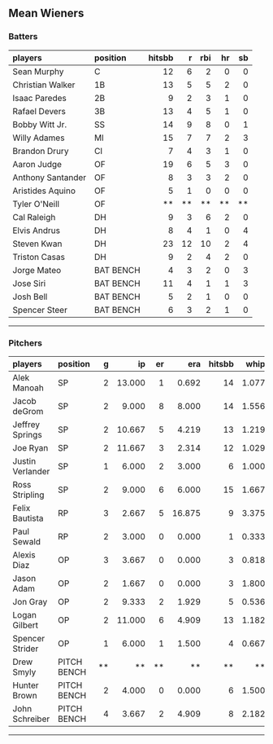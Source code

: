 ## Mean Wieners

### Batters

 
|players           |position  | hitsbb|  r| rbi| hr| sb| 
|:-----------------|:---------|------:|--:|---:|--:|--:| 
|Sean Murphy       |C         |     12|  6|   2|  0|  0| 
|Christian Walker  |1B        |     13|  5|   5|  2|  0| 
|Isaac Paredes     |2B        |      9|  2|   3|  1|  0| 
|Rafael Devers     |3B        |     13|  4|   5|  1|  0| 
|Bobby Witt Jr.    |SS        |     14|  9|   8|  0|  1| 
|Willy Adames      |MI        |     15|  7|   7|  2|  3| 
|Brandon Drury     |CI        |      7|  4|   3|  1|  0| 
|Aaron Judge       |OF        |     19|  6|   5|  3|  0| 
|Anthony Santander |OF        |      8|  3|   3|  2|  0| 
|Aristides Aquino  |OF        |      5|  1|   0|  0|  0| 
|Tyler O'Neill     |OF        |     **| **|  **| **| **| 
|Cal Raleigh       |DH        |      9|  3|   6|  2|  0| 
|Elvis Andrus      |DH        |      8|  4|   1|  0|  4| 
|Steven Kwan       |DH        |     23| 12|  10|  2|  4| 
|Triston Casas     |DH        |      9|  2|   4|  2|  0| 
|Jorge Mateo       |BAT BENCH |      4|  3|   2|  0|  3| 
|Jose Siri         |BAT BENCH |     11|  4|   1|  1|  3| 
|Josh Bell         |BAT BENCH |      5|  2|   1|  0|  0| 
|Spencer Steer     |BAT BENCH |      6|  3|   2|  1|  0| 


* * *

### Pitchers

 
|players          |position    |  g|     ip| er|    era| hitsbb|  whip| so|  w| sv| 
|:----------------|:-----------|--:|------:|--:|------:|------:|-----:|--:|--:|--:| 
|Alek Manoah      |SP          |  2| 13.000|  1|  0.692|     14| 1.077| 13|  1|  0| 
|Jacob deGrom     |SP          |  2|  9.000|  8|  8.000|     14| 1.556| 18|  0|  0| 
|Jeffrey Springs  |SP          |  2| 10.667|  5|  4.219|     13| 1.219| 12|  1|  0| 
|Joe Ryan         |SP          |  2| 11.667|  3|  2.314|     12| 1.029| 10|  1|  0| 
|Justin Verlander |SP          |  1|  6.000|  2|  3.000|      6| 1.000|  4|  0|  0| 
|Ross Stripling   |SP          |  2|  9.000|  6|  6.000|     15| 1.667|  6|  1|  0| 
|Felix Bautista   |RP          |  3|  2.667|  5| 16.875|      9| 3.375|  4|  0|  2| 
|Paul Sewald      |RP          |  2|  3.000|  0|  0.000|      1| 0.333|  0|  1|  0| 
|Alexis Diaz      |OP          |  3|  3.667|  0|  0.000|      3| 0.818|  4|  0|  2| 
|Jason Adam       |OP          |  2|  1.667|  0|  0.000|      3| 1.800|  1|  0|  0| 
|Jon Gray         |OP          |  2|  9.333|  2|  1.929|      5| 0.536|  5|  0|  0| 
|Logan Gilbert    |OP          |  2| 11.000|  6|  4.909|     13| 1.182| 14|  1|  0| 
|Spencer Strider  |OP          |  1|  6.000|  1|  1.500|      4| 0.667| 10|  1|  0| 
|Drew Smyly       |PITCH BENCH | **|     **| **|     **|     **|    **| **| **| **| 
|Hunter Brown     |PITCH BENCH |  2|  4.000|  0|  0.000|      6| 1.500|  4|  0|  0| 
|John Schreiber   |PITCH BENCH |  4|  3.667|  2|  4.909|      8| 2.182|  3|  0|  1| 


* * *


